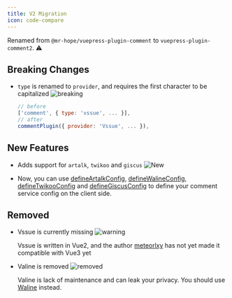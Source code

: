```yaml
---
title: V2 Migration
icon: code-compare
---
```


Renamed from `@mr-hope/vuepress-plugin-comment` to `vuepress-plugin-comment2`. ⚠

## Breaking Changes

- `type` is renamed to `provider`, and requires the first character to be capitalized ![breaking](https://img.shields.io/badge/-breaking-red)

  ```js
  // before
  ['comment', { type: 'vssue', ... }],
  // after
  commentPlugin({ provider: 'Vssue', ... }),
  ```

## New Features

- Adds support for `artalk`, `twikoo` and `giscus` ![New](https://img.shields.io/badge/-New-brightgreen)

- Now, you can use [defineArtalkConfig](./config/artalk.md#client-config), [defineWalineConfig](./config/waline.md#client-config), [defineTwikooConfig](./config/twikoo.md#client-config) and [defineGiscusConfig](./config/giscus.md#client-config) to define your comment service config on the client side.

## Removed

- Vssue is currently missing ![warning](https://img.shields.io/badge/-warning-yellow)

  Vssue is written in Vue2, and the author [meteorlxy](https://github.com/meteorlxy) has not yet made it compatible with Vue3 yet

- Valine is removed ![removed](https://img.shields.io/badge/-removed-red)

  Valine is lack of maintenance and can leak your privacy. You should use [Waline](https://waline.js.org) instead.
